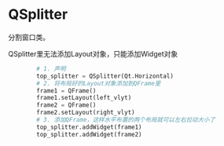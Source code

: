 # QSplitter
分割窗口类。

QSplitter里无法添加Layout对象，只能添加Widget对象
```python
        # 1. 声明
        top_splitter = QSplitter(Qt.Horizontal)
        # 2. 将布局好的Layout对象添加到QFrame里
        frame1 = QFrame()
        frame1.setLayout(left_vlyt)
        frame2 = QFrame()
        frame2.setLayout(right_vlyt)
        # 3. 添加QFrame，这样水平布置的两个布局就可以左右拉动大小了
        top_splitter.addWidget(frame1)
        top_splitter.addWidget(frame2)
```
